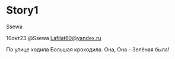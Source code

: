 # Story1
 Ssewa

 10окт23
 @Ssewa
  Lafilat60@yandex.ru

По улице ходила
Большая крокодила.
Она,
Она -
Зелёная была!